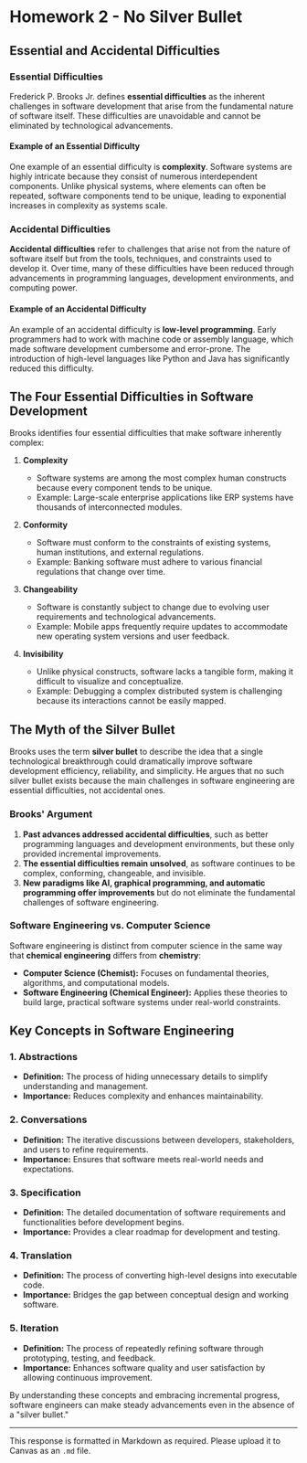 # Homework 2 - No Silver Bullet

## Essential and Accidental Difficulties

### Essential Difficulties
Frederick P. Brooks Jr. defines **essential difficulties** as the inherent challenges in software development that arise from the fundamental nature of software itself. These difficulties are unavoidable and cannot be eliminated by technological advancements.

#### Example of an Essential Difficulty
One example of an essential difficulty is **complexity**. Software systems are highly intricate because they consist of numerous interdependent components. Unlike physical systems, where elements can often be repeated, software components tend to be unique, leading to exponential increases in complexity as systems scale.

### Accidental Difficulties
**Accidental difficulties** refer to challenges that arise not from the nature of software itself but from the tools, techniques, and constraints used to develop it. Over time, many of these difficulties have been reduced through advancements in programming languages, development environments, and computing power.

#### Example of an Accidental Difficulty
An example of an accidental difficulty is **low-level programming**. Early programmers had to work with machine code or assembly language, which made software development cumbersome and error-prone. The introduction of high-level languages like Python and Java has significantly reduced this difficulty.

## The Four Essential Difficulties in Software Development
Brooks identifies four essential difficulties that make software inherently complex:

1. **Complexity**
   - Software systems are among the most complex human constructs because every component tends to be unique.
   - Example: Large-scale enterprise applications like ERP systems have thousands of interconnected modules.

2. **Conformity**
   - Software must conform to the constraints of existing systems, human institutions, and external regulations.
   - Example: Banking software must adhere to various financial regulations that change over time.

3. **Changeability**
   - Software is constantly subject to change due to evolving user requirements and technological advancements.
   - Example: Mobile apps frequently require updates to accommodate new operating system versions and user feedback.

4. **Invisibility**
   - Unlike physical constructs, software lacks a tangible form, making it difficult to visualize and conceptualize.
   - Example: Debugging a complex distributed system is challenging because its interactions cannot be easily mapped.

## The Myth of the Silver Bullet
Brooks uses the term **silver bullet** to describe the idea that a single technological breakthrough could dramatically improve software development efficiency, reliability, and simplicity. He argues that no such silver bullet exists because the main challenges in software engineering are essential difficulties, not accidental ones.

### Brooks' Argument
1. **Past advances addressed accidental difficulties**, such as better programming languages and development environments, but these only provided incremental improvements.
2. **The essential difficulties remain unsolved**, as software continues to be complex, conforming, changeable, and invisible.
3. **New paradigms like AI, graphical programming, and automatic programming offer improvements** but do not eliminate the fundamental challenges of software engineering.

### Software Engineering vs. Computer Science
Software engineering is distinct from computer science in the same way that **chemical engineering** differs from **chemistry**:
- **Computer Science (Chemist):** Focuses on fundamental theories, algorithms, and computational models.
- **Software Engineering (Chemical Engineer):** Applies these theories to build large, practical software systems under real-world constraints.

## Key Concepts in Software Engineering
### 1. Abstractions
   - **Definition:** The process of hiding unnecessary details to simplify understanding and management.
   - **Importance:** Reduces complexity and enhances maintainability.

### 2. Conversations
   - **Definition:** The iterative discussions between developers, stakeholders, and users to refine requirements.
   - **Importance:** Ensures that software meets real-world needs and expectations.

### 3. Specification
   - **Definition:** The detailed documentation of software requirements and functionalities before development begins.
   - **Importance:** Provides a clear roadmap for development and testing.

### 4. Translation
   - **Definition:** The process of converting high-level designs into executable code.
   - **Importance:** Bridges the gap between conceptual design and working software.

### 5. Iteration
   - **Definition:** The process of repeatedly refining software through prototyping, testing, and feedback.
   - **Importance:** Enhances software quality and user satisfaction by allowing continuous improvement.

By understanding these concepts and embracing incremental progress, software engineers can make steady advancements even in the absence of a "silver bullet."

---

This response is formatted in Markdown as required. Please upload it to Canvas as an `.md` file.
